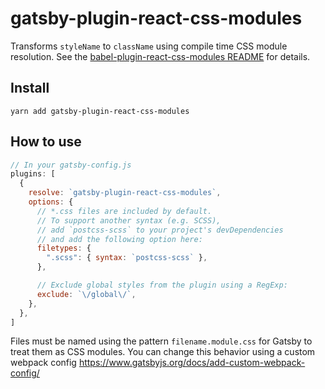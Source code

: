 # gatsby-plugin-react-css-modules
Transforms `styleName` to `className` using compile time CSS module resolution. See the [babel-plugin-react-css-modules README](https://github.com/gajus/babel-plugin-react-css-modules/blob/master/README.md) for details.

## Install
`yarn add gatsby-plugin-react-css-modules`

## How to use
```javascript
// In your gatsby-config.js
plugins: [
  {
    resolve: `gatsby-plugin-react-css-modules`,
    options: {
      // *.css files are included by default.
      // To support another syntax (e.g. SCSS),
      // add `postcss-scss` to your project's devDependencies
      // and add the following option here:
      filetypes: {
        ".scss": { syntax: `postcss-scss` },
      },

      // Exclude global styles from the plugin using a RegExp:
      exclude: `\/global\/`,
    },
  },
]
```

Files must be named using the pattern `filename.module.css` for Gatsby to treat them as CSS modules. You can change this behavior using a custom webpack config https://www.gatsbyjs.org/docs/add-custom-webpack-config/
